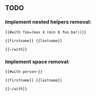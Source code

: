 ## TODO

### Implement nested helpers removal:

````
{{#with foo=(max 4 (min 8 foo.bar))}}

{{firstname}} {{lastname}}

{{~/with}}
````

### Implement space removal:

````
{{#with person~}}

{{firstname}} {{lastname}}

{{~/with}}
````